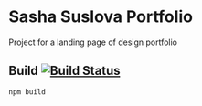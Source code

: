 # Sasha Suslova Portfolio

Project for a landing page of design portfolio

## Build [![Build Status](https://travis-ci.org/jeniamoroz/sasha-suslova-portfolio.svg?branch=master)](https://travis-ci.org/jeniamoroz/sasha-suslova-portfolio)
`npm build`
